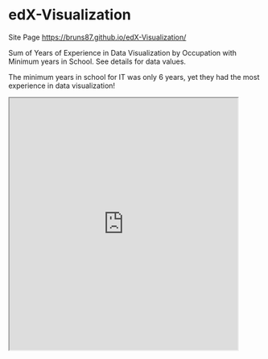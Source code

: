 # edX-Visualization

Site Page https://bruns87.github.io/edX-Visualization/

Sum of Years of Experience in Data Visualization by Occupation with Minimum years in School. See details for data values.

The minimum years in school for IT was only 6 years, yet they had the most experience in data visualization!

<iframe src="https://public.tableau.com/views/edX1/Sheet1?:showVizHome=no&:embed=true" width="90%" height="500"></iframe>
